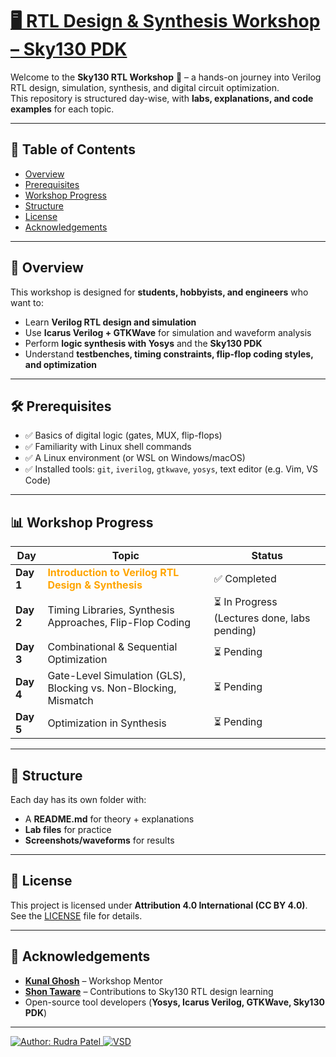 # [🖥️ RTL Design & Synthesis Workshop – Sky130 PDK](https://www.vlsisystemdesign.com/rtl-design-using-verilog-with-sky130-technology/)

Welcome to the **Sky130 RTL Workshop** 🚀 – a hands-on journey into Verilog RTL design, simulation, synthesis, and digital circuit optimization.  
This repository is structured day-wise, with **labs, explanations, and code examples** for each topic.

---

## 📑 Table of Contents  

- [Overview](Overview)  
- [Prerequisites](prerequisites)  
- [Workshop Progress](#workshop-progress)  
- [Structure](#structure)  
- [License](#license)  
- [Acknowledgements](#acknowledgements)  

---

## 📘 Overview  

This workshop is designed for **students, hobbyists, and engineers** who want to:  

- Learn **Verilog RTL design and simulation**  
- Use **Icarus Verilog + GTKWave** for simulation and waveform analysis  
- Perform **logic synthesis with Yosys** and the **Sky130 PDK**  
- Understand **testbenches, timing constraints, flip-flop coding styles, and optimization**  

---

## 🛠️ Prerequisites  

- ✅ Basics of digital logic (gates, MUX, flip-flops)  
- ✅ Familiarity with Linux shell commands  
- ✅ A Linux environment (or WSL on Windows/macOS)  
- ✅ Installed tools: `git`, `iverilog`, `gtkwave`, `yosys`, text editor (e.g. Vim, VS Code)  

---

## 📊 Workshop Progress  

| Day | Topic | Status |
|-----|-------|--------|
| **Day 1** | <a href="Day1" style="font-weight: bold; color: orange; text-decoration: none;">Introduction to Verilog RTL Design & Synthesis</a> | ✅ Completed |
| **Day 2** | Timing Libraries, Synthesis Approaches, Flip-Flop Coding | ⏳ In Progress (Lectures done, labs pending) |
| **Day 3** | Combinational & Sequential Optimization | ⏳ Pending |
| **Day 4** | Gate-Level Simulation (GLS), Blocking vs. Non-Blocking, Mismatch | ⏳ Pending |
| **Day 5** | Optimization in Synthesis | ⏳ Pending |

---

## 📂 Structure  

Each day has its own folder with:  
- A **README.md** for theory + explanations  
- **Lab files** for practice  
- **Screenshots/waveforms** for results  


---

## 📜 License  

This project is licensed under **Attribution 4.0 International (CC BY 4.0)**.  
See the [LICENSE](./LICENSE) file for details.  

---

## 🙌 Acknowledgements  

-  [**Kunal Ghosh**](https://github.com/kunalg123)  – Workshop Mentor  
- [**Shon Taware**](https://www.linkedin.com/in/shon-taware/) – Contributions to Sky130 RTL design learning  
- Open-source tool developers (**Yosys, Icarus Verilog, GTKWave, Sky130 PDK**)  

---

[![Author: Rudra Patel](https://img.shields.io/badge/author-Rudra_Patel-blue) ](https://github.com/rudra290) 
[![VSD](https://img.shields.io/badge/VSD-Program-red)](https://vsdiat.vlsisystemdesign.com/)
